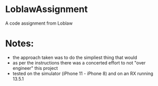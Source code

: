 # LoblawAssignment
A code assignment from Loblaw

# Notes:
* the approach taken was to do the simpliest thing that would
* as per the instructions there was a concerted effort to not "over engineer" this project 
* tested on the simulator (iPhone 11 - iPhone 8) and on an RX running 13.5.1
